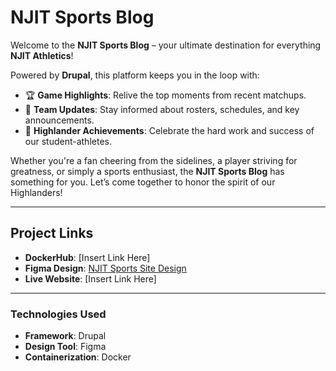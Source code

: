 # **NJIT Sports Blog**

Welcome to the **NJIT Sports Blog** – your ultimate destination for everything **NJIT Athletics**!  

Powered by **Drupal**, this platform keeps you in the loop with:  

- 🏆 **Game Highlights**: Relive the top moments from recent matchups.  
- 📣 **Team Updates**: Stay informed about rosters, schedules, and key announcements.  
- 🎉 **Highlander Achievements**: Celebrate the hard work and success of our student-athletes.  

Whether you're a fan cheering from the sidelines, a player striving for greatness, or simply a sports enthusiast, the **NJIT Sports Blog** has something for you. Let’s come together to honor the spirit of our Highlanders!  

---

## **Project Links**

- **DockerHub**: [Insert Link Here]  
- **Figma Design**: [NJIT Sports Site Design](https://www.figma.com/design/NITW6FTSqL4wq3NbAD24aS/NJIT-Sports-Site?node-id=0-1&p=f&t=6x9RTHbMuSYKLNNU-0)  
- **Live Website**: [Insert Link Here]  

---

### **Technologies Used**
- **Framework**: Drupal  
- **Design Tool**: Figma  
- **Containerization**: Docker  

